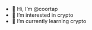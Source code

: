 - 👋 Hi, I’m @coortap
- 👀 I’m interested in crypto
- 🌱 I’m currently learning crypto

<!---
coortap/coortap is a ✨ special ✨ repository because its `README.md` (this file) appears on your GitHub profile.
You can click the Preview link to take a look at your changes.
--->
